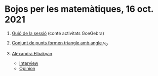 # Bojos per les matemàtiques, 16 oct. 2021

1. [Guió de la sessió](/documents/coniques_2021.pdf) (conté activitats GoeGebra)
 
2. [Conjunt de punts formen triangle amb angle $\gamma_0$](/documents/equacions_gamma_fixat.ggb)
 
3. [Alexandra Elbakyan](https://en.wikipedia.org/wiki/Alexandra_Elbakyan)
   * [Interview](https://science.thewire.in/the-sciences/interview-alexandra-elbakyan-sci-hub-elsevier-academic-publishing-open-access/)
   * [Opinion](https://irreal.org/blog/?p=9518)
